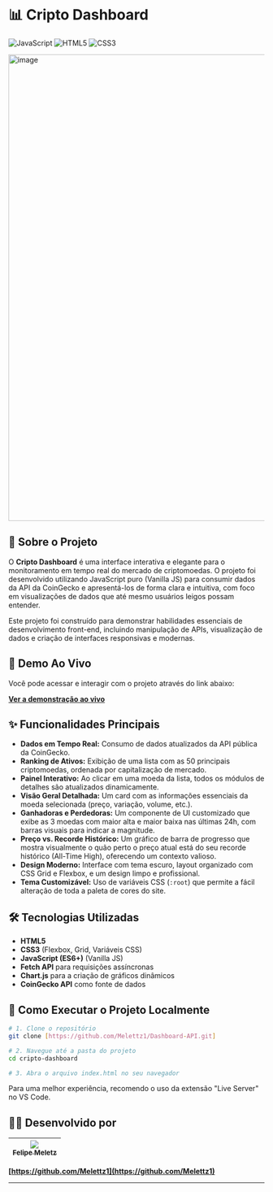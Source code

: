 # 📊 Cripto Dashboard

![JavaScript](https://img.shields.io/badge/JavaScript-ES6-yellow?style=for-the-badge&logo=javascript)
![HTML5](https://img.shields.io/badge/HTML5-E34F26?style=for-the-badge&logo=html5&logoColor=white)
![CSS3](https://img.shields.io/badge/CSS3-1572B6?style=for-the-badge&logo=css3&logoColor=white)

<img width="1203" height="918" alt="image" src="https://github.com/user-attachments/assets/32439721-098e-4d7d-911f-32e036821b3a" />


## 📖 Sobre o Projeto

O **Cripto Dashboard** é uma interface interativa e elegante para o monitoramento em tempo real do mercado de criptomoedas. O projeto foi desenvolvido utilizando JavaScript puro (Vanilla JS) para consumir dados da API da CoinGecko e apresentá-los de forma clara e intuitiva, com foco em visualizações de dados que até mesmo usuários leigos possam entender.

Este projeto foi construído para demonstrar habilidades essenciais de desenvolvimento front-end, incluindo manipulação de APIs, visualização de dados e criação de interfaces responsivas e modernas.

## 🚀 Demo Ao Vivo

Você pode acessar e interagir com o projeto através do link abaixo:

**[Ver a demonstração ao vivo]([https://dashboard-api-nine-jet.vercel.app/])**

## ✨ Funcionalidades Principais

* **Dados em Tempo Real:** Consumo de dados atualizados da API pública da CoinGecko.
* **Ranking de Ativos:** Exibição de uma lista com as 50 principais criptomoedas, ordenada por capitalização de mercado.
* **Painel Interativo:** Ao clicar em uma moeda da lista, todos os módulos de detalhes são atualizados dinamicamente.
* **Visão Geral Detalhada:** Um card com as informações essenciais da moeda selecionada (preço, variação, volume, etc.).
* **Ganhadoras e Perdedoras:** Um componente de UI customizado que exibe as 3 moedas com maior alta e maior baixa nas últimas 24h, com barras visuais para indicar a magnitude.
* **Preço vs. Recorde Histórico:** Um gráfico de barra de progresso que mostra visualmente o quão perto o preço atual está do seu recorde histórico (All-Time High), oferecendo um contexto valioso.
* **Design Moderno:** Interface com tema escuro, layout organizado com CSS Grid e Flexbox, e um design limpo e profissional.
* **Tema Customizável:** Uso de variáveis CSS (`:root`) que permite a fácil alteração de toda a paleta de cores do site.

## 🛠️ Tecnologias Utilizadas

* **HTML5**
* **CSS3** (Flexbox, Grid, Variáveis CSS)
* **JavaScript (ES6+)** (Vanilla JS)
* **Fetch API** para requisições assíncronas
* **Chart.js** para a criação de gráficos dinâmicos
* **CoinGecko API** como fonte de dados

## 🏃 Como Executar o Projeto Localmente

```bash
# 1. Clone o repositório
git clone [https://github.com/Melettz1/Dashboard-API.git]

# 2. Navegue até a pasta do projeto
cd cripto-dashboard

# 3. Abra o arquivo index.html no seu navegador
```
Para uma melhor experiência, recomendo o uso da extensão "Live Server" no VS Code.

## 👨‍💻 Desenvolvido por

| [<img src="https://github.com/Melettz1.png?size=100"><br><sub>Felipe Meletz</sub>](https://github.com/Melettz1) |
| :---: |

**[https://github.com/Melettz1](https://github.com/Melettz1)**

---
